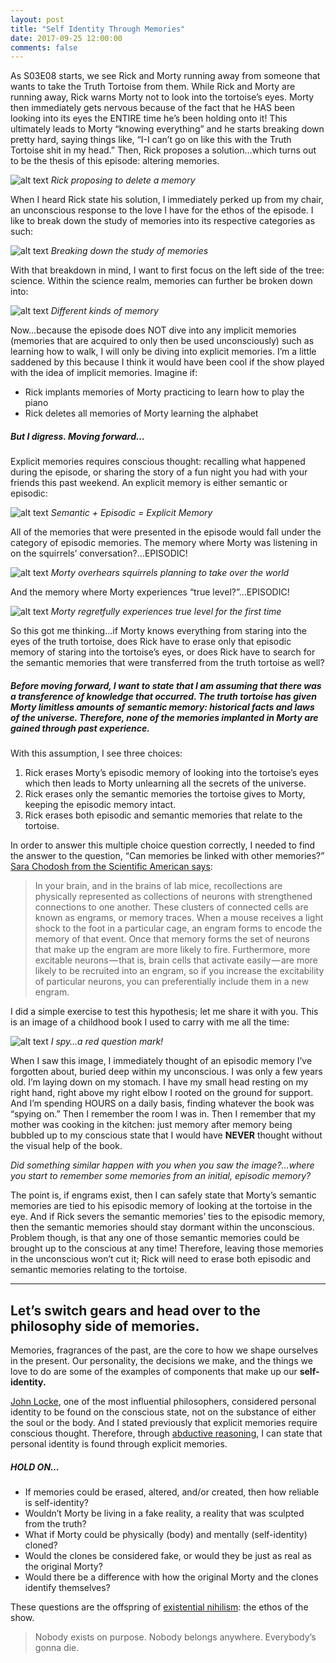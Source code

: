 ```yaml
---
layout: post
title: "Self Identity Through Memories"
date: 2017-09-25 12:00:00
comments: false
---
```


As S03E08 starts, we see Rick and Morty running away from someone that wants to take the Truth Tortoise from them. While Rick and Morty are running away, Rick warns Morty not to look into the tortoise’s eyes. Morty then immediately gets nervous because of the fact that he HAS been looking into its eyes the ENTIRE time he’s been holding onto it! This ultimately leads to Morty “knowing everything” and he starts breaking down pretty hard, saying things like, “I-I can’t go on like this with the Truth Tortoise shit in my head.” Then, Rick proposes a solution…which turns out to be the thesis of this episode: altering memories.

![alt text](/assets/img/20170925/proposal.png "Rick proposing to delete a memory")
*Rick proposing to delete a memory*

When I heard Rick state his solution, I immediately perked up from my chair, an unconscious response to the love I have for the ethos of the episode. I like to break down the study of memories into its respective categories as such:

![alt text](/assets/img/20170925/tree.png "Breaking down the study of memories")
*Breaking down the study of memories*

With that breakdown in mind, I want to first focus on the left side of the tree: science. Within the science realm, memories can further be broken down into:

![alt text](/assets/img/20170925/tree2.png "Different kinds of memory")
*Different kinds of memory*

Now…because the episode does NOT dive into any implicit memories (memories that are acquired to only then be used unconsciously) such as learning how to walk, I will only be diving into explicit memories. I’m a little saddened by this because I think it would have been cool if the show played with the idea of implicit memories. Imagine if:

  * Rick implants memories of Morty practicing to learn how to play the piano
  * Rick deletes all memories of Morty learning the alphabet

##### But I digress. Moving forward…

Explicit memories requires conscious thought: recalling what happened during the episode, or sharing the story of a fun night you had with your friends this past weekend. An explicit memory is either semantic or episodic:

![alt text](/assets/img/20170925/addition.png "Semantic + Episodic = Explicit Memory")
*Semantic + Episodic = Explicit Memory*

All of the memories that were presented in the episode would fall under the category of episodic memories. The memory where Morty was listening in on the squirrels’ conversation?…EPISODIC!

![alt text](/assets/img/20170925/squirrel.png "Morty overhears squirrels planning to take over the world")
*Morty overhears squirrels planning to take over the world*

And the memory where Morty experiences “true level?”…EPISODIC!

![alt text](/assets/img/20170925/true-level.png "Morty regretfully experiences true level for the first time")
*Morty regretfully experiences true level for the first time*

So this got me thinking…if Morty knows everything from staring into the eyes of the truth tortoise, does Rick have to erase only that episodic memory of staring into the tortoise’s eyes, or does Rick have to search for the semantic memories that were transferred from the truth tortoise as well?

##### Before moving forward, I want to state that I am assuming that there was a transference of knowledge that occurred. The truth tortoise has given Morty limitless amounts of semantic memory: historical facts and laws of the universe. Therefore, none of the memories implanted in Morty are gained through past experience.

With this assumption, I see three choices:

  1. Rick erases Morty’s episodic memory of looking into the tortoise’s eyes which then leads to Morty unlearning all the secrets of the universe.
  2. Rick erases only the semantic memories the tortoise gives to Morty, keeping the episodic memory intact.
  3. Rick erases both episodic and semantic memories that relate to the tortoise.

In order to answer this multiple choice question correctly, I needed to find the answer to the question, “Can memories be linked with other memories?” [Sara Chodosh from the Scientific American says](https://www.scientificamerican.com/article/how-the-brain-builds-memory-chains/):

> In your brain, and in the brains of lab mice, recollections are physically represented as collections of neurons with strengthened connections to one another. These clusters of connected cells are known as engrams, or memory traces. When a mouse receives a light shock to the foot in a particular cage, an engram forms to encode the memory of that event. Once that memory forms the set of neurons that make up the engram are more likely to fire. Furthermore, more excitable neurons — that is, brain cells that activate easily — are more likely to be recruited into an engram, so if you increase the excitability of particular neurons, you can preferentially include them in a new engram.

I did a simple exercise to test this hypothesis; let me share it with you. This is an image of a childhood book I used to carry with me all the time:

![alt text](/assets/img/20170925/ispy.jpg "I spy…a red question mark!")
*I spy…a red question mark!*

When I saw this image, I immediately thought of an episodic memory I’ve forgotten about, buried deep within my unconscious. I was only a few years old. I’m laying down on my stomach. I have my small head resting on my right hand, right above my right elbow I rooted on the ground for support. And I’m spending HOURS on a daily basis, finding whatever the book was “spying on.” Then I remember the room I was in. Then I remember that my mother was cooking in the kitchen: just memory after memory being bubbled up to my conscious state that I would have **NEVER** thought without the visual help of the book.

*Did something similar happen with you when you saw the image?…where you start to remember some memories from an initial, episodic memory?*

The point is, if engrams exist, then I can safely state that Morty’s semantic memories are tied to his episodic memory of looking at the tortoise in the eye. And if Rick severs the semantic memories’ ties to the episodic memory, then the semantic memories should stay dormant within the unconscious. Problem though, is that any one of those semantic memories could be brought up to the conscious at any time! Therefore, leaving those memories in the unconscious won’t cut it; Rick will need to erase both episodic and semantic memories relating to the tortoise.

___

## Let’s switch gears and head over to the philosophy side of memories.

Memories, fragrances of the past, are the core to how we shape ourselves in the present. Our personality, the decisions we make, and the things we love to do are some of the examples of components that make up our **self-identity.**

[John Locke](https://en.wikipedia.org/wiki/John_Locke), one of the most influential philosophers, considered personal identity to be found on the conscious state, not on the substance of either the soul or the body. And I stated previously that explicit memories require conscious thought. Therefore, through [abductive reasoning](https://en.wikipedia.org/wiki/Abductive_reasoning), I can state that personal identity is found through explicit memories.

##### HOLD ON…
  * If memories could be erased, altered, and/or created, then how reliable is self-identity?
  * Wouldn’t Morty be living in a fake reality, a reality that was sculpted from the truth?
  * What if Morty could be physically (body) and mentally (self-identity) cloned?
  * Would the clones be considered fake, or would they be just as real as the original Morty?
  * Would there be a difference with how the original Morty and the clones identify themselves?

These questions are the offspring of [existential nihilism](https://en.wikipedia.org/wiki/Existential_nihilism): the ethos of the show.

> Nobody exists on purpose. Nobody belongs anywhere. Everybody’s gonna die.